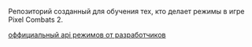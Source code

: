 Репозиторий созданный для обучения тех, кто делает режимы в игре Pixel Combats 2.

[оффициальный api режимов от разработчиков](https://github.com/Sokol-Games-GmbH/PixelCombats.PublicApi/tree/main) 
